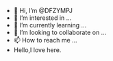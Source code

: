 - 👋 Hi, I’m @DFZYMPJ
- 👀 I’m interested in ...
- 🌱 I’m currently learning ...
- 💞️ I’m looking to collaborate on ...
- 📫 How to reach me ...
- Hello,I love here.
<!---
DFZYMPJ/DFZYMPJ is a ✨ special ✨ repository because its `README.md` (this file) appears on your GitHub profile.
You can click the Preview link to take a look at your changes.
--->
